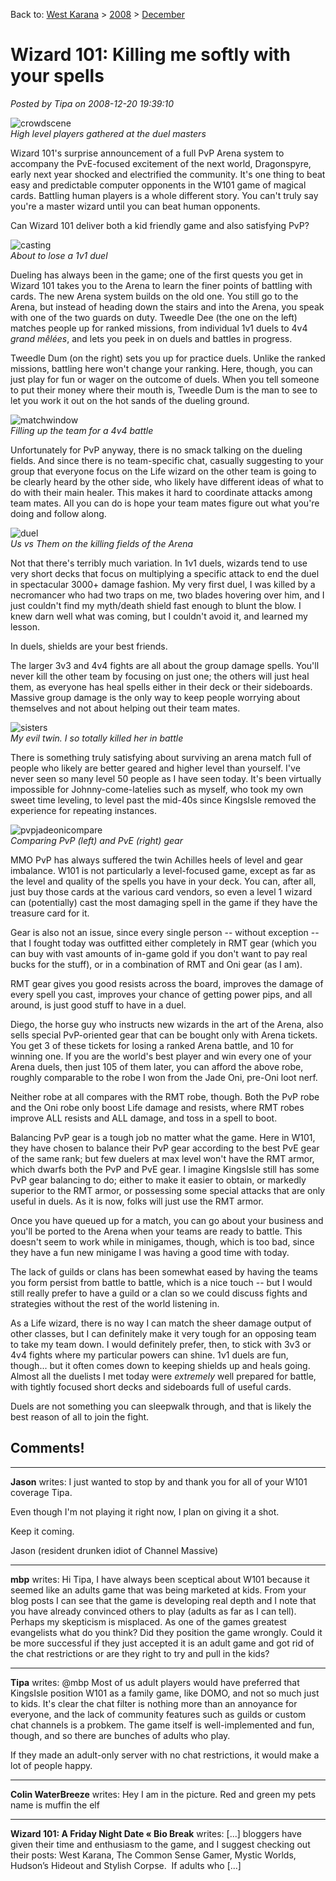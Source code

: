 Back to: [West Karana](/posts/westkarana.md) > [2008](/posts/2008/westkarana.md) > [December](./westkarana.md)
# Wizard 101: Killing me softly with your spells

*Posted by Tipa on 2008-12-20 19:39:10*

![](../../../uploads/2008/12/crowdscene.jpg "crowdscene")  
*High level players gathered at the duel masters*

Wizard 101's surprise announcement of a full PvP Arena system to accompany the PvE-focused excitement of the next world, Dragonspyre, early next year shocked and electrified the community. It's one thing to beat easy and predictable computer opponents in the W101 game of magical cards. Battling human players is a whole different story. You can't truly say you're a master wizard until you can beat human opponents.

Can Wizard 101 deliver both a kid friendly game and also satisfying PvP?

![](../../../uploads/2008/12/casting.jpg "casting")  
*About to lose a 1v1 duel*

Dueling has always been in the game; one of the first quests you get in Wizard 101 takes you to the Arena to learn the finer points of battling with cards. The new Arena system builds on the old one. You still go to the Arena, but instead of heading down the stairs and into the Arena, you speak with one of the two guards on duty. Tweedle Dee (the one on the left) matches people up for ranked missions, from individual 1v1 duels to 4v4 *grand mêlées*, and lets you peek in on duels and battles in progress.

Tweedle Dum (on the right) sets you up for practice duels. Unlike the ranked missions, battling here won't change your ranking. Here, though, you can just play for fun or wager on the outcome of duels. When you tell someone to put their money where their mouth is, Tweedle Dum is the man to see to let you work it out on the hot sands of the dueling ground.

![](../../../uploads/2008/12/matchwindow.jpg "matchwindow")  
*Filling up the team for a 4v4 battle*

Unfortunately for PvP anyway, there is no smack talking on the dueling fields. And since there is no team-specific chat, casually suggesting to your group that everyone focus on the Life wizard on the other team is going to be clearly heard by the other side, who likely have different ideas of what to do with their main healer. This makes it hard to coordinate attacks among team mates. All you can do is hope your team mates figure out what you're doing and follow along.

![](../../../uploads/2008/12/duel.jpg "duel")  
*Us vs Them on the killing fields of the Arena*

Not that there's terribly much variation. In 1v1 duels, wizards tend to use very short decks that focus on multiplying a specific attack to end the duel in spectacular 3000+ damage fashion. My very first duel, I was killed by a necromancer who had two traps on me, two blades hovering over him, and I just couldn't find my myth/death shield fast enough to blunt the blow. I knew darn well what was coming, but I couldn't avoid it, and learned my lesson.

In duels, shields are your best friends.

The larger 3v3 and 4v4 fights are all about the group damage spells. You'll never kill the other team by focusing on just one; the others will just heal them, as everyone has heal spells either in their deck or their sideboards. Massive group damage is the only way to keep people worrying about themselves and not about helping out their team mates.

![](../../../uploads/2008/12/sisters.jpg "sisters")  
*My evil twin. I so totally killed her in battle*

There is something truly satisfying about surviving an arena match full of people who likely are better geared and higher level than yourself. I've never seen so many level 50 people as I have seen today. It's been virtually impossible for Johnny-come-latelies such as myself, who took my own sweet time leveling, to level past the mid-40s since KingsIsle removed the experience for repeating instances.

![](../../../uploads/2008/12/pvpjadeonicompare.jpg "pvpjadeonicompare")  
*Comparing PvP (left) and PvE (right) gear*

MMO PvP has always suffered the twin Achilles heels of level and gear imbalance. W101 is not particularly a level-focused game, except as far as the level and quality of the spells you have in your deck. You can, after all, just buy those cards at the various card vendors, so even a level 1 wizard can (potentially) cast the most damaging spell in the game if they have the treasure card for it.

Gear is also not an issue, since every single person -- without exception -- that I fought today was outfitted either completely in RMT gear (which you can buy with vast amounts of in-game gold if you don't want to pay real bucks for the stuff), or in a combination of RMT and Oni gear (as I am).

RMT gear gives you good resists across the board, improves the damage of every spell you cast, improves your chance of getting power pips, and all around, is just good stuff to have in a duel.

Diego, the horse guy who instructs new wizards in the art of the Arena, also sells special PvP-oriented gear that can be bought only with Arena tickets. You get 3 of these tickets for losing a ranked Arena battle, and 10 for winning one. If you are the world's best player and win every one of your Arena duels, then just 105 of them later, you can afford the above robe, roughly comparable to the robe I won from the Jade Oni, pre-Oni loot nerf.

Neither robe at all compares with the RMT robe, though. Both the PvP robe and the Oni robe only boost Life damage and resists, where RMT robes improve ALL resists and ALL damage, and toss in a spell to boot.

Balancing PvP gear is a tough job no matter what the game. Here in W101, they have chosen to balance their PvP gear according to the best PvE gear of the same rank; but few duelers at max level won't have the RMT armor, which dwarfs both the PvP and PvE gear. I imagine KingsIsle still has some PvP gear balancing to do; either to make it easier to obtain, or markedly superior to the RMT armor, or possessing some special attacks that are only useful in duels. As it is now, folks will just use the RMT armor.

Once you have queued up for a match, you can go about your business and you'll be ported to the Arena when your teams are ready to battle. This doesn't seem to work while in minigames, though, which is too bad, since they have a fun new minigame I was having a good time with today.

The lack of guilds or clans has been somewhat eased by having the teams you form persist from battle to battle, which is a nice touch -- but I would still really prefer to have a guild or a clan so we could discuss fights and strategies without the rest of the world listening in.

As a Life wizard, there is no way I can match the sheer damage output of other classes, but I can definitely make it very tough for an opposing team to take my team down. I would definitely prefer, then, to stick with 3v3 or 4v4 fights where my particular powers can shine. 1v1 duels are fun, though... but it often comes down to keeping shields up and heals going. Almost all the duelists I met today were *extremely* well prepared for battle, with tightly focused short decks and sideboards full of useful cards.

Duels are not something you can sleepwalk through, and that is likely the best reason of all to join the fight.

## Comments!

---

**Jason** writes: I just wanted to stop by and thank you for all of your W101 coverage Tipa. 

Even though I'm not playing it right now, I plan on giving it a shot.

Keep it coming.

Jason (resident drunken idiot of Channel Massive)

---

**mbp** writes: Hi Tipa, I have always been sceptical about W101 because it seemed like an adults game that was being marketed at kids. From your blog posts I can see that the game is developing real depth and I note that you have already convinced others to play (adults as far as I can tell). Perhaps my skepticism is misplaced. As one of the games greatest evangelists what do you think? Did they position the game wrongly. Could it be more successful if they just accepted it is an adult game and got rid of the chat restrictions or are they right to try and pull in the kids?

---

**Tipa** writes: @mbp Most of us adult players would have preferred that KingsIsle position W101 as a family game, like DOMO, and not so much just to kids. It's clear the chat filter is nothing more than an annoyance for everyone, and the lack of community features such as guilds or custom chat channels is a probkem. The game itself is well-implemented and fun, though, and so there are bunches of adults who play.

If they made an adult-only server with no chat restrictions, it would make a lot of people happy.

---

**Colin WaterBreeze** writes: Hey I am in the picture. Red and green my pets name is muffin the elf

---

**Wizard 101: A Friday Night Date &laquo; Bio Break** writes: [...] bloggers have given their time and enthusiasm to the game, and I suggest checking out their posts: West Karana, The Common Sense Gamer, Mystic Worlds, Hudson’s Hideout and Stylish Corpse.  If adults who [...]

